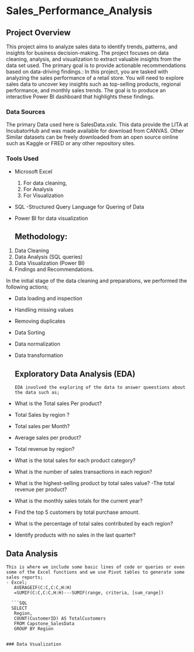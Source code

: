 # Sales_Performance_Analysis

## Project Overview
This project aims to analyze sales data to identify trends, patterns, and insights for business decision-making. The project focuses on data cleaning, analysis, and visualization to extract valuable insights from the data set used. The primary goal is to provide actionable recommendations based on data-driving findings.: In this project, you are tasked with analyzing the sales performance of a retail store. You will need to explore sales data to uncover key insights such as top-selling products, regional performance, and monthly sales trends. The goal is to produce an interactive Power BI dashboard that highlights these findings.


### Data Sources
The primary Data used here is SalesData.xslx. This data provide the LITA at IncubatorHub and was made available for download from CANVAS. Other Similar datasets can be freely downloaded from an open source oinline such as Kaggle or FRED or any other repository sites. 

### Tools Used
- Microsoft Excel 
  1. For data cleaning,
  2. For Analysis
  3. For Visualization

- SQL -Structured Query Language for Quering of Data
- Power BI for data visualization

   ## Methodology:
1. Data Cleaning
2. Data Analysis (SQL queries)
3. Data Visualization (Power BI)
4. Findings and Recommendations.

In the initial stage of the data cleaning and preparations, we performed the following actions;
- Data loading and inspection
- Handling missing values
- Removing duplicates
- Data Sorting
- Data normalization
- Data transformation

  ## Exploratory Data Analysis (EDA)
  ```
  EDA involved the exploring of the data to answer queestions about the data such as;
  
- What is the Total sales Per product?
- Total Sales by region ?
- Total sales per Month?
- Average sales per product?
- Total revenue by region?
- What is the total sales for each product category?
- What is the number of sales transactions in each region?
- What is the highest-selling product by total sales value?
-The total revenue per product?
- What is the monthly sales totals for the current year?
- Find the top 5 customers by total purchase amount.
- What is the percentage of total sales contributed by each region?
- Identify products with no sales in the last quarter?


## Data Analysis
```
This is where we include some basic lines of code or queries or even some of the Excel functions and we use Pivot tables to generate some sales reports;
- Excel;
   AVERAGEIF(C:C,C:C,H:H)
   =SUMIF(C:C,C:C,H:H)---SUMIF(range, criteria, [sum_range])
  
  ```SQL
  SELECT
   Region,
   COUNT(CustomerID) AS TotalCustomers
   FROM Capstone_SalesData
   GROUP BY Region


### Data Vsualization

  





